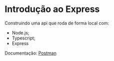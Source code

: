 # Introdução ao Express

Construindo uma api que roda de forma local com:

- Node.js;
- Typescript;
- Express

Documentação: [Postman](https://documenter.getpostman.com/view/22375287/2s8YRducRy)